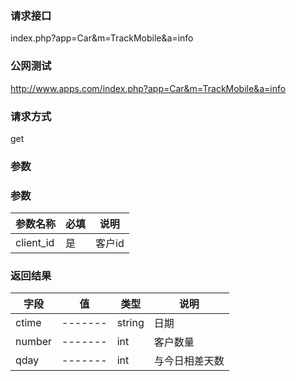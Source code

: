 ### **请求接口**
index.php?app=Car&m=TrackMobile&a=info



### **公网测试**
http://www.apps.com/index.php?app=Car&m=TrackMobile&a=info

### **请求方式**
get


### **参数**
### **参数**
| 参数名称  |必填|     说明      |
|------|-----|------|
| client_id| 是 |   客户id  |

### **返回结果**
|字段        |值          |类型    |说明        |
| ---------  |--------    |-------- |--------  |
|ctime|-------   |string   |日期  |
|number| -------     |int    |客户数量     |
|qday| -------     |int    |与今日相差天数     |
